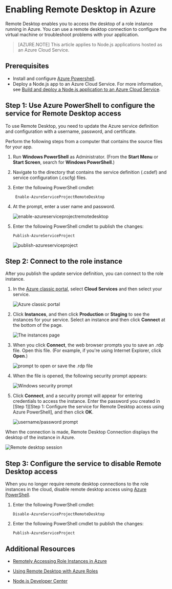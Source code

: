<properties 
	pageTitle="Enable remote desktop for cloud services (Node.js)" 
	description="Learn how to enable remote-desktop access for the virtual machines hosting your Azure Node.js application." 
	services="cloud-services" 
	documentationCenter="nodejs" 
	authors="rmcmurray" 
	manager="wpickett" 
	editor=""/>

<tags 
	ms.service="cloud-services" 
	ms.workload="tbd" 
	ms.tgt_pltfrm="na" 
	ms.devlang="nodejs" 
	ms.topic="article" 
	ms.date="08/11/2016" 
	ms.author="robmcm"/>

# Enabling Remote Desktop in Azure

Remote Desktop enables you to access the desktop of a role instance
running in Azure. You can use a remote desktop connection to
configure the virtual machine or troubleshoot problems with your
application.

> [AZURE.NOTE] This article applies to Node.js applications hosted as an Azure Cloud Service.


## Prerequisites

- Install and configure [Azure Powershell](../powershell-install-configure.md).
- Deploy a Node.js app to an Azure Cloud Service. For more information, see [Build and deploy a Node.js application to an Azure Cloud Service](cloud-services-nodejs-develop-deploy-app.md).


## Step 1: Use Azure PowerShell to configure the service for Remote Desktop access

To use Remote Desktop, you need to update the Azure service definition and
configuration with a username, password, and certificate. 

Perform the following steps from a computer that contains the source files for your app.

1. Run **Windows PowerShell** as Administrator. (From the **Start Menu** or **Start Screen**, search for **Windows PowerShell**.)

2.  Navigate to the directory that contains the service definition (.csdef) and
service configuration (.cscfg) files.

3. Enter the following PowerShell cmdlet:

		Enable-AzureServiceProjectRemoteDesktop

4. At the prompt, enter a user name and password.

	![enable-azureserviceprojectremotedesktop][enable-rdp]

3.  Enter the following PowerShell cmdlet to publish the changes:

    	Publish-AzureServiceProject

	![publish-azureserviceproject][publish-project]

## Step 2: Connect to the role instance

After you publish the update service definition, you can connect to
the role instance.

1.  In the [Azure classic portal], select **Cloud Services** and then select your service.

	![Azure classic portal][cloud-services]

2.  Click **Instances**, and then click **Production** or **Staging** to see the instances for your service. Select an instance and then click **Connect** at the bottom of the page.

    ![The instances page][3]

2.  When you click **Connect**, the web browser prompts you to save an
    .rdp file. Open this file. (For example, if you're using Internet Explorer, click **Open**.)

    ![prompt to open or save the .rdp file][4]

3.  When the file is opened, the following security prompt appears:

    ![Windows security prompt][5]

4.  Click **Connect**, and a security prompt will appear for entering
    credentials to access the instance. Enter the password you created
    in [Step 1][Step 1: Configure the service for Remote Desktop access using Azure PowerShell], and then click **OK**.

    ![username/password prompt][6]

When the connection is made, Remote Desktop Connection displays the
desktop of the instance in Azure. 

![Remote desktop session][7]

## Step 3: Configure the service to disable Remote Desktop access 

When you no longer require remote desktop connections to the role
instances in the cloud, disable remote desktop access using [Azure PowerShell].

1.  Enter the following PowerShell cmdlet:

    	Disable-AzureServiceProjectRemoteDesktop

2.  Enter the following PowerShell cmdlet to publish the changes:

    	Publish-AzureServiceProject

## Additional Resources

- [Remotely Accessing Role Instances in Azure] 
- [Using Remote Desktop with Azure Roles]
- [Node.js Developer Center](/develop/nodejs/)

  [Azure PowerShell]: http://go.microsoft.com/?linkid=9790229&clcid=0x409

[Azure classic portal]: http://manage.windowsazure.com
[publish-project]: ./media/cloud-services-nodejs-enable-remote-desktop/publish-rdp.png
[enable-rdp]: ./media/cloud-services-nodejs-enable-remote-desktop/enable-rdp.png
[cloud-services]: ./media/cloud-services-nodejs-enable-remote-desktop/cloud-services-remote.png
[3]: ./media/cloud-services-nodejs-enable-remote-desktop/cloud-service-instance.png
[4]: ./media/cloud-services-nodejs-enable-remote-desktop/rdp-open.png
[5]: ./media/cloud-services-nodejs-enable-remote-desktop/remote-desktop-12.png
[6]: ./media/cloud-services-nodejs-enable-remote-desktop/remote-desktop-13.png
[7]: ./media/cloud-services-nodejs-enable-remote-desktop/remote-desktop-14.png
  
[Remotely Accessing Role Instances in Azure]: http://msdn.microsoft.com/library/windowsazure/hh124107.aspx
[Using Remote Desktop with Azure Roles]: http://msdn.microsoft.com/library/windowsazure/gg443832.aspx
 